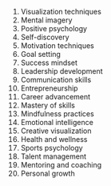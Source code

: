 1. Visualization techniques
2. Mental imagery
3. Positive psychology
4. Self-discovery
5. Motivation techniques
6. Goal setting
7. Success mindset
8. Leadership development
9. Communication skills
10. Entrepreneurship
11. Career advancement
12. Mastery of skills
13. Mindfulness practices
14. Emotional intelligence
15. Creative visualization
16. Health and wellness
17. Sports psychology
18. Talent management
19. Mentoring and coaching
20. Personal growth


